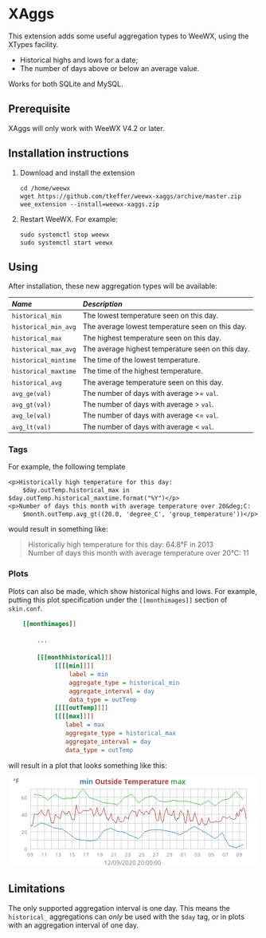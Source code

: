 # XAggs
This extension adds some useful aggregation types to WeeWX, using the XTypes facility. 
 - Historical highs and lows for a date;
 - The number of days above or below an average value. 
 
Works for both SQLite and MySQL.

## Prerequisite
XAggs will only work with WeeWX V4.2 or later. 

## Installation instructions

1. Download and install the extension

    ```shell
    cd /home/weewx
    wget https://github.com/tkeffer/weewx-xaggs/archive/master.zip
    wee_extension --install=weewx-xaggs.zip
    ```
2. Restart WeeWX. For example:

   ```shell
   sudo systemctl stop weewx
   sudo systemctl start weewx
   ```

## Using
After installation, these new aggregation types will be available:

| *Name*                | *Description*                                    |
|:----------------------|:-------------------------------------------------|
| `historical_min`      | The lowest temperature seen on this day.         |
| `historical_min_avg`  | The average lowest temperature seen on this day. |
| `historical_max`      | The highest temperature seen on this day.        |
| `historical_max_avg`  | The average highest temperature seen on this day.|
| `historical_mintime`  | The time of the lowest temperature.              |
| `historical_maxtime`  | The time of the highest temperature.             |
| `historical_avg`      | The average temperature seen on this day.        |
| `avg_ge(val)`         | The number of days with average >= `val`.        |
| `avg_gt(val)`         | The number of days with average > `val`.         |
| `avg_le(val)`         | The number of days with average <= `val`.        |
| `avg_lt(val)`         | The number of days with average < `val`.         |

### Tags
For example, the following template

    <p>Historically high temperature for this day: 
        $day.outTemp.historical_max in $day.outTemp.historical_maxtime.format("%Y")</p>
    <p>Number of days this month with average temperature over 20&deg;C:
        $month.outTemp.avg_gt((20.0, 'degree_C', 'group_temperature'))</p> 
    
would result in something like:

>Historically high temperature for this day: 64.8°F in 2013<br/>
Number of days this month with average temperature over 20°C: 11

### Plots

Plots can also be made, which show historical highs and lows. For example, putting this plot
specification under the `[[monthimages]]` section of `skin.conf`.

```ini
    [[monthimages]]

        ...

        [[[monthhistorical]]]
             [[[[min]]]]
                 label = min
                 aggregate_type = historical_min
                 aggregate_interval = day
                 data_type = outTemp
             [[[[outTemp]]]]
             [[[[max]]]]
                label = max
                aggregate_type = historical_max
                aggregate_interval = day
                data_type = outTemp
```
will result in a plot that looks something like this:

![](images/monthhistorical.png)

## Limitations
The only supported aggregation interval is one day. This means the `historical_` aggregations can
*only* be used with the `$day` tag, or in plots with an aggregation interval of one day. 

